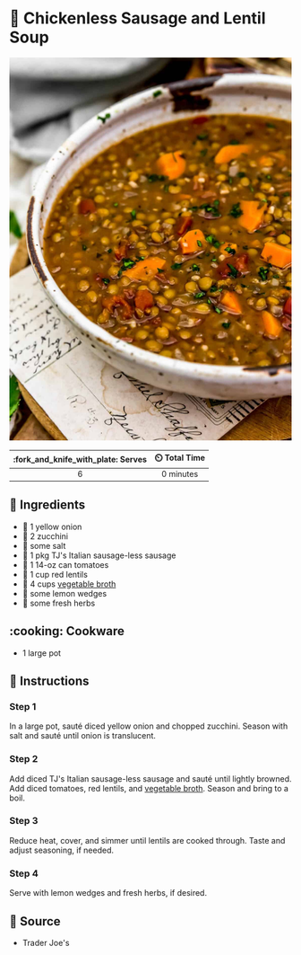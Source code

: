 # :stew: Chickenless Sausage and Lentil Soup

![Chickenless Sausage and Lentil Soup](../assets/images/chickenless-sausage-and-lentil-soup.jpg)

| :fork_and_knife_with_plate: Serves | :timer_clock: Total Time |
|:----------------------------------:|:-----------------------: |
| 6 | 0 minutes |

## :salt: Ingredients

- :onion: 1 yellow onion
- :cucumber: 2 zucchini
- :salt: some salt
- :hotdog: 1 pkg TJ's Italian sausage-less sausage
- :tomato: 1 14-oz can tomatoes
- :curry: 1 cup red lentils
- :stew: 4 cups [vegetable broth][1]
- :lemon: some lemon wedges
- :herb: some fresh herbs

## :cooking: Cookware

- 1 large pot

## :pencil: Instructions

### Step 1

In a large pot, sauté diced yellow onion and chopped zucchini. Season with salt and sauté until onion is translucent.

### Step 2

Add diced TJ's Italian sausage-less sausage and sauté until lightly browned. Add diced tomatoes, red lentils, and
[vegetable broth][1]. Season and bring to a boil.

### Step 3

Reduce heat, cover, and simmer until lentils are cooked through. Taste and adjust seasoning, if needed.

### Step 4

Serve with lemon wedges and fresh herbs, if desired.

## :link: Source

- Trader Joe's

[1]: <../ingredients/vegetable-broth.md>
